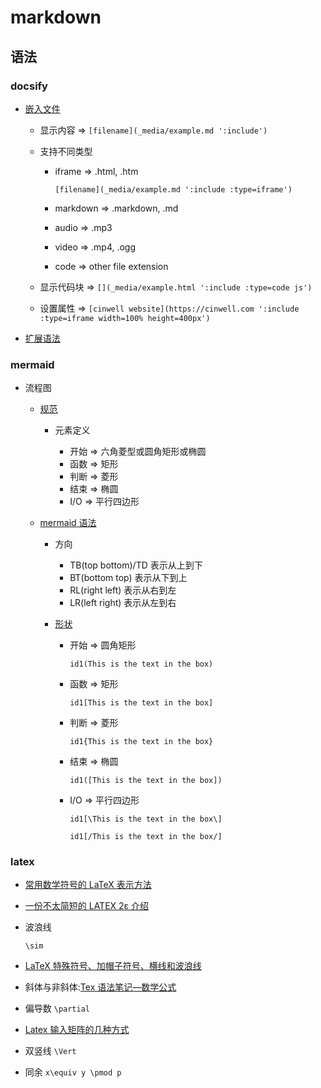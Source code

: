 # markdown

## 语法

### docsify

- [嵌入文件](https://angry-swanson-b4e47b.netlify.app/embed-files)

  - 显示内容 => `[filename](_media/example.md ':include')`
  - 支持不同类型

    - iframe => .html, .htm

      `[filename](_media/example.md ':include :type=iframe')`

    - markdown => .markdown, .md
    - audio => .mp3
    - video => .mp4, .ogg
    - code => other file extension

  - 显示代码块 => `[](_media/example.html ':include :type=code js')`
  - 设置属性 => `[cinwell website](https://cinwell.com ':include :type=iframe width=100% height=400px')`

- [扩展语法](https://docsify.js.org/#/zh-cn/helpers)

### mermaid

- 流程图

  - [规范](https://blog.csdn.net/Z1998hx0919/article/details/112540117)

    - 元素定义

      - 开始 => 六角菱型或圆角矩形或椭圆
      - 函数 => 矩形
      - 判断 => 菱形
      - 结束 => 椭圆
      - I/O => 平行四边形

  - [mermaid 语法](https://blog.csdn.net/Subson/article/details/78054689)

    - 方向

      - TB(top bottom)/TD 表示从上到下
      - BT(bottom top) 表示从下到上
      - RL(right left) 表示从右到左
      - LR(left right) 表示从左到右

    - [形状](https://mermaid-js.github.io/mermaid/#/flowchart?id=node-shapes)

      - 开始 => 圆角矩形

        `id1(This is the text in the box)`

      - 函数 => 矩形

        `id1[This is the text in the box]`

      - 判断 => 菱形

        `id1{This is the text in the box}`

      - 结束 => 椭圆

        `id1([This is the text in the box])`

      - I/O => 平行四边形

        `id1[\This is the text in the box\]`

        `id1[/This is the text in the box/]`

### latex

- [常用数学符号的 LaTeX 表示方法](http://mohu.org/info/symbols/symbols.htm)
- [一份不太简短的 LATEX 2ε 介绍](http://www.mohu.org/info/lshort-cn.pdf)
- 波浪线

  `\sim`

- [LaTeX 特殊符号、加帽子符号、横线和波浪线](https://blog.csdn.net/qq_17528659/article/details/82152530)
- 斜体与非斜体:[Tex 语法笔记—数学公式](https://zhuanlan.zhihu.com/p/60955986)
- 偏导数 `\partial`
- [Latex 输入矩阵的几种方式](https://blog.csdn.net/luohuiwu/article/details/80722026)
- 双竖线 `\Vert`
- 同余 `x\equiv y \pmod p`
